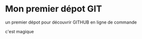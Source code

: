 <h1>Mon premier dépot GIT</h1>
<p>un premier dépot pour découvrir GITHUB en ligne de commande</p>
<p>c'est magique</p>